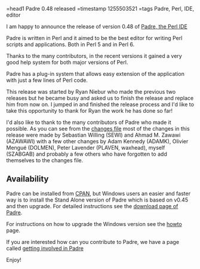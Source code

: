 =head1 Padre 0.48 released
=timestamp 1255503521
=tags Padre, Perl, IDE, editor



I am happy to announce the release of version 0.48 of 
<a href="http://padre.perlide.org/">Padre, the Perl IDE</a>

Padre is written in Perl and it aimed to be the best editor
for writing Perl scripts and applications. Both in Perl 5 
and in Perl 6.



Thanks to the many contributors, in the recent versions it 
gained a very good help system for both major versions of 
Perl.

Padre has a plug-in system that allows easy extension of the 
application with just a few lines of Perl code.

This release was started by Ryan Niebur who made the previous 
two releases but he became busy and asked us to finish the
release and replace him from now on. I jumped in and finished
the release process and I'd like to take this opportunity to
thank for Ryan the work he has done so far!

I'd also like to thank to the many contributors of Padre who 
made it possible. As you can see from the 
<a href="http://svn.perlide.org/padre/trunk/Padre/Changes">changes file</a>
most of the changes in this release were made by Sebastian Willing (SEWI)
and Ahmad M. Zawawi (AZAWAWI) with a few other changes by 
Adam Kennedy (ADAMK), Olivier Mengué (DOLMEN), 
Peter Lavender (PLAVEN, waxhead), myself (SZABGAB) and probably 
a few others who have forgotten to add themselves to the changes file.


<h2>Availability</h2>

Padre can be installed from <a href="http://search.cpan.org/dist/Padre/">CPAN</a>,
but Windows users an easier and faster way is to install the Stand Alone version of
Padre which is based on v0.45 and then upgrade. For detailed instructions see the
<a href="http://padre.perlide.org/download.html">download page of Padre</a>.

For instructions on how to upgrade the Windows version see the 
<a href="http://padre.perlide.org/howto.html">howto</a> page.

If you are interested how can you contribute to Padre, we have a page called 
<a href="http://padre.perlide.org/getting_involved.html">getting involved in Padre</a>

Enjoy!

